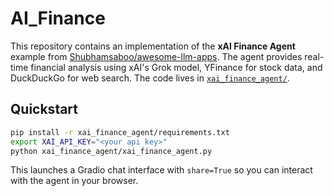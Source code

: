 # AI_Finance

This repository contains an implementation of the **xAI Finance Agent** example from [Shubhamsaboo/awesome-llm-apps](https://github.com/Shubhamsaboo/awesome-llm-apps). The agent provides real-time financial analysis using xAI's Grok model, YFinance for stock data, and DuckDuckGo for web search. The code lives in [`xai_finance_agent/`](xai_finance_agent/).

## Quickstart
```bash
pip install -r xai_finance_agent/requirements.txt
export XAI_API_KEY="<your api key>"
python xai_finance_agent/xai_finance_agent.py
```
This launches a Gradio chat interface with `share=True` so you can
interact with the agent in your browser.
